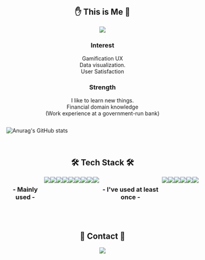 
<h2 align="center"> ✋ This is Me 🤚 </h2>
<p align="center"><a href="https://velog.io/@mygomi">
    <img 
        src="http://img.shields.io/badge/-Tech%20Blog-655ced?style=flat&logo=Vimeo&logoColor=white"
        style="height : auto; margin-left : 10px; margin-right : 10px;"/>
</a></p>

<h3 align="center"> Interest </h2>
<p align="center">Gamification UX<br/>Data visualization.<br/>User Satisfaction</p>

<h3 align="center"> Strength </h2>
<p align="center">I like to learn new things.<br/>Financial domain knowledge<br/>(Work experience at a government-run bank)</p> 

    
<div align="center" style="display:flex">
    
![Anurag's GitHub stats](https://github-readme-stats.vercel.app/api?username=miniPinetree&show_icons=true&count_private=true&theme=nightowl&hide=prs,issues)

</div>
<br/>
<h2 align="center"> 🛠 Tech Stack 🛠 </h2>

<div align="center" style="display:flex">
     <h3> - Mainly used - </h3>
<img src="https://img.shields.io/badge/JavaScript-F7DF1E?style=flat-square&logo=JavaScript&logoColor=black"/>
<img src="https://img.shields.io/badge/React-61DAFB?style=flat-square&logo=React&logoColor=black"/>
<img src="https://img.shields.io/badge/Redux-764ABC?style=flat-square&logo=Redux&logoColor=white"/>
         <br/>
<img src="https://img.shields.io/badge/styled-components-DB7093?style=flat-square&logo=styled-components&logoColor=white"/>
         <img src="https://img.shields.io/badge/Sass-CC6699?style=flat-square&logo=Sass&logoColor=white"/>
<img src="https://img.shields.io/badge/CSS3-1572B6?style=flat-square&logo=CSS3&logoColor=white"/>
<img src="https://img.shields.io/badge/HTML5-E34F26?style=flat-square&logo=HTML5&logoColor=white"/>
    <br/>
    <img src="https://img.shields.io/badge/Python-3766AB?style=flat-square&logo=Python&logoColor=white"/>
         <img src="https://img.shields.io/badge/Firebase-FFCA28?style=flat-square&logo=Firebase&logoColor=black"/>         
<br/>
         
<h3> - I've used at least once - </h3>
<img src="https://img.shields.io/badge/TypeScript-3178C6?style=flat-square&logo=TypeScript&logoColor=white"/>
<img src="https://img.shields.io/badge/GraphQL-E434AA?style=flat-square&logo=GraphQL&logoColor=black"/>
<br/>  
<img src="https://img.shields.io/badge/Node.js-339933?style=flat-square&logo=Node.js&logoColor=white"/>
<img src="https://img.shields.io/badge/MongoDB-47A248?style=flat-square&logo=MongoDB&logoColor=white"/>
<img src="https://img.shields.io/badge/Flask-000000?style=flat-square&logo=Flask&logoColor=white"/>
<img src="https://img.shields.io/badge/jQuery-0769AD?style=flat-square&logo=jQuery&logoColor=white"/>
</div>

<br/>

<br/>

<h2 align="center"> 📲 Contact 📱 </h2>

<p align="center">
<a href="mailto:mygomi05@gmail.com">
    <img 
        src="https://img.shields.io/badge/Gmail-EA4335?style=flat-square&logo=Gmail&logoColor=white"
        style="height : auto; margin-left : 10px; margin-right : 10px;"/>
</a></p>

<br/>

<!---
miniPinetree/miniPinetree is a ✨ special ✨ repository because its `README.md` (this file) appears on your GitHub profile.
You can click the Preview link to take a look at your changes.
--->
